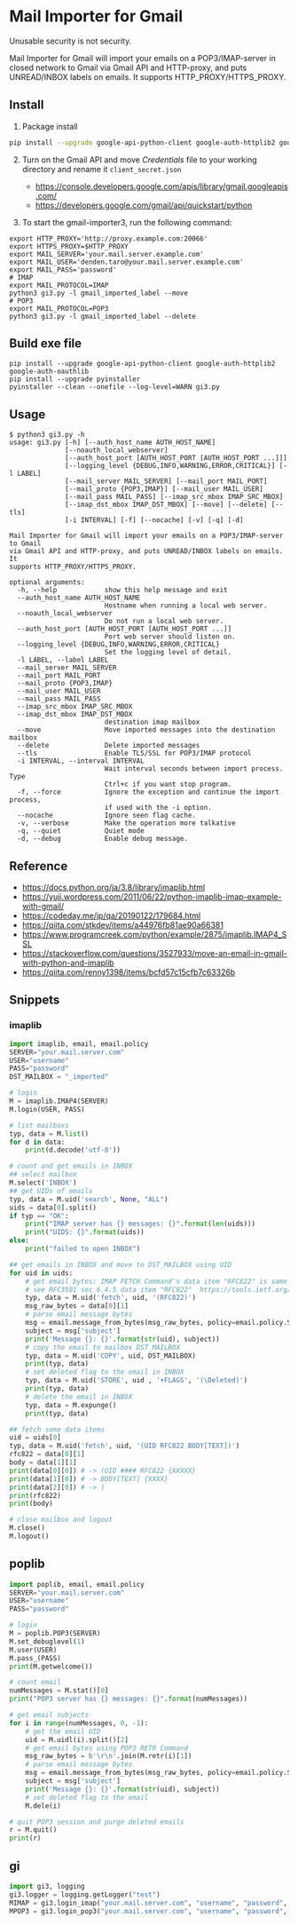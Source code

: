 # Mail Importer for Gmail
Unusable security is not security.

Mail Importer for Gmail will import your emails on a POP3/IMAP-server in closed network to Gmail via Gmail API and HTTP-proxy, and puts UNREAD/INBOX labels on emails.
It supports HTTP_PROXY/HTTPS_PROXY.

## Install
1. Package install
```sh
pip install --upgrade google-api-python-client google-auth-httplib2 google-auth-oauthlib
```

2. Turn on the Gmail API and move *Credentials* file to your working directory and rename it `client_secret.json`
    - https://console.developers.google.com/apis/library/gmail.googleapis.com/
    - https://developers.google.com/gmail/api/quickstart/python

3. To start the gmail-importer3, run the following command:
```
export HTTP_PROXY='http://proxy.example.com:20066'
export HTTPS_PROXY=$HTTP_PROXY
export MAIL_SERVER='your.mail.server.example.com'
export MAIL_USER='denden.taro@your.mail.server.example.com'
export MAIL_PASS='password'
# IMAP
export MAIL_PROTOCOL=IMAP
python3 gi3.py -l gmail_imported_label --move
# POP3
export MAIL_PROTOCOL=POP3
python3 gi3.py -l gmail_imported_label --delete
```

## Build exe file
```
pip install --upgrade google-api-python-client google-auth-httplib2 google-auth-oauthlib
pip install --upgrade pyinstaller
pyinstaller --clean --onefile --log-level=WARN gi3.py
```

## Usage
```
$ python3 gi3.py -h
usage: gi3.py [-h] [--auth_host_name AUTH_HOST_NAME]
              [--noauth_local_webserver]
              [--auth_host_port [AUTH_HOST_PORT [AUTH_HOST_PORT ...]]]
              [--logging_level {DEBUG,INFO,WARNING,ERROR,CRITICAL}] [-l LABEL]
              [--mail_server MAIL_SERVER] [--mail_port MAIL_PORT]
              [--mail_proto {POP3,IMAP}] [--mail_user MAIL_USER]
              [--mail_pass MAIL_PASS] [--imap_src_mbox IMAP_SRC_MBOX]
              [--imap_dst_mbox IMAP_DST_MBOX] [--move] [--delete] [--tls]
              [-i INTERVAL] [-f] [--nocache] [-v] [-q] [-d]

Mail Importer for Gmail will import your emails on a POP3/IMAP-server to Gmail
via Gmail API and HTTP-proxy, and puts UNREAD/INBOX labels on emails. It
supports HTTP_PROXY/HTTPS_PROXY.

optional arguments:
  -h, --help            show this help message and exit
  --auth_host_name AUTH_HOST_NAME
                        Hostname when running a local web server.
  --noauth_local_webserver
                        Do not run a local web server.
  --auth_host_port [AUTH_HOST_PORT [AUTH_HOST_PORT ...]]
                        Port web server should listen on.
  --logging_level {DEBUG,INFO,WARNING,ERROR,CRITICAL}
                        Set the logging level of detail.
  -l LABEL, --label LABEL
  --mail_server MAIL_SERVER
  --mail_port MAIL_PORT
  --mail_proto {POP3,IMAP}
  --mail_user MAIL_USER
  --mail_pass MAIL_PASS
  --imap_src_mbox IMAP_SRC_MBOX
  --imap_dst_mbox IMAP_DST_MBOX
                        destination imap mailbox
  --move                Move imported messages into the destination mailbox
  --delete              Delete imported messages
  --tls                 Enable TLS/SSL for POP3/IMAP protocol
  -i INTERVAL, --interval INTERVAL
                        Wait interval seconds between import process. Type
                        Ctrl+c if you want stop program.
  -f, --force           Ignore the exception and continue the import process,
                        if used with the -i option.
  --nocache             Ignore seen flag cache.
  -v, --verbose         Make the operation more talkative
  -q, --quiet           Quiet mode
  -d, --debug           Enable debug message.
```

## Reference
- https://docs.python.org/ja/3.8/library/imaplib.html
- https://yuji.wordpress.com/2011/06/22/python-imaplib-imap-example-with-gmail/
- https://codeday.me/jp/qa/20190122/179684.html
- https://qiita.com/stkdev/items/a44976fb81ae90a66381
- https://www.programcreek.com/python/example/2875/imaplib.IMAP4_SSL
- https://stackoverflow.com/questions/3527933/move-an-email-in-gmail-with-python-and-imaplib
- https://qiita.com/renny1398/items/bcfd57c15cfb7c63326b

## Snippets

### imaplib

```python
import imaplib, email, email.policy
SERVER="your.mail.server.com"
USER="username"
PASS="password"
DST_MAILBOX = "_imported"

# login
M = imaplib.IMAP4(SERVER)
M.login(USER, PASS)

# list mailboxs
typ, data = M.list()
for d in data:
    print(d.decode('utf-8'))

# count and get emails in INBOX
## select mailbox
M.select('INBOX')
## get UIDs of emails
typ, data = M.uid('search', None, "ALL")
uids = data[0].split()
if typ == "OK":
    print("IMAP server has {} messages: {}".format(len(uids)))
    print("UIDS: {}".format(uids))
else:
    print("failed to open INBOX")

## get emails in INBOX and move to DST_MAILBOX using UID
for uid in uids:
    # get email bytes: IMAP FETCH Command's data item "RFC822" is same to POP3 RETR command
    # see RFC3501 sec 6.4.5 data item "RFC822"  https://tools.ietf.org/html/rfc3501#section-6.4.5
    typ, data = M.uid('fetch', uid, '(RFC822)')
    msg_raw_bytes = data[0][1]
    # parse email message bytes
    msg = email.message_from_bytes(msg_raw_bytes, policy=email.policy.SMTPUTF8)
    subject = msg['subject']
    print('Message {}: {}'.format(str(uid), subject))
    # copy the email to mailbox DST_MAILBOX
    typ, data = M.uid('COPY', uid, DST_MAILBOX)
    print(typ, data)
    # set deleted flag to the email in INBOX
    typ, data = M.uid('STORE', uid , '+FLAGS', '(\Deleted)')
    print(typ, data)
    # delete the email in INBOX
    typ, data = M.expunge()
    print(typ, data)

## fetch some data items
uid = uids[0]
typ, data = M.uid('fetch', uid, '(UID RFC822 BODY[TEXT])')
rfc822 = data[0][1]
body = data[1][1]
print(data[0][0]) # -> (UID #### RFC822 {XXXXX}
print(data[1][0]) # -> BODY[TEXT] {XXXX}
print(data[2][0]) # -> )
print(rfc822)
print(body)

# close mailbox and logout
M.close()
M.logout()
```

## poplib

```python
import poplib, email, email.policy
SERVER="your.mail.server.com"
USER="username"
PASS="password"

# login
M = poplib.POP3(SERVER)
M.set_debuglevel(1)
M.user(USER)
M.pass_(PASS)
print(M.getwelcome())

# count email
numMessages = M.stat()[0]
print("POP3 server has {} messages: {}".format(numMessages))

# get email subjects
for i in range(numMessages, 0, -1):
    # get the email UID
    uid = M.uidl(i).split()[2]
    # get email bytes using POP3 RETR Command
    msg_raw_bytes = b'\r\n'.join(M.retr(i)[1])
    # parse email message bytes
    msg = email.message_from_bytes(msg_raw_bytes, policy=email.policy.SMTPUTF8)
    subject = msg['subject']
    print('Message {}: {}'.format(str(uid), subject))
    # set deleted flag to the email
    M.dele(i)

# quit POP3 session and purge deleted emails
r = M.quit()
print(r)
```

## gi

```python
import gi3, logging
gi3.logger = logging.getLogger("test")
MIMAP = gi3.login_imap("your.mail.server.com", "username", "password", is_debug=True)
MPOP3 = gi3.login_pop3("your.mail.server.com", "username", "password", is_debug=True)
```
